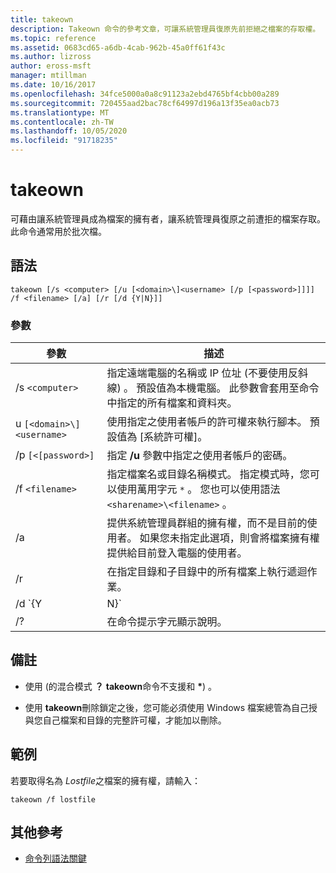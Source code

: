 ```yaml
---
title: takeown
description: Takeown 命令的參考文章，可讓系統管理員復原先前拒絕之檔案的存取權。
ms.topic: reference
ms.assetid: 0683cd65-a6db-4cab-962b-45a0ff61f43c
ms.author: lizross
author: eross-msft
manager: mtillman
ms.date: 10/16/2017
ms.openlocfilehash: 34fce5000a0a8c91123a2ebd4765bf4cbb00a289
ms.sourcegitcommit: 720455aad2bac78cf64997d196a13f35ea0acb73
ms.translationtype: MT
ms.contentlocale: zh-TW
ms.lasthandoff: 10/05/2020
ms.locfileid: "91718235"
---
```

# <a name="takeown"></a>takeown

可藉由讓系統管理員成為檔案的擁有者，讓系統管理員復原之前遭拒的檔案存取。 此命令通常用於批次檔。

## <a name="syntax"></a>語法

```
takeown [/s <computer> [/u [<domain>\]<username> [/p [<password>]]]] /f <filename> [/a] [/r [/d {Y|N}]]
```

### <a name="parameters"></a>參數

| 參數 | 描述 |
|--|--|
| /s `<computer>` | 指定遠端電腦的名稱或 IP 位址 (不要使用反斜線) 。 預設值為本機電腦。 此參數會套用至命令中指定的所有檔案和資料夾。 |
| u `[<domain>\]<username>` | 使用指定之使用者帳戶的許可權來執行腳本。 預設值為 [系統許可權]。 |
| /p `[<[password>]` | 指定 **/u** 參數中指定之使用者帳戶的密碼。 |
| /f `<filename>` | 指定檔案名或目錄名稱模式。 指定模式時，您可以使用萬用字元 `*` 。 您也可以使用語法 `<sharename>\<filename>` 。 |
| /a | 提供系統管理員群組的擁有權，而不是目前的使用者。 如果您未指定此選項，則會將檔案擁有權提供給目前登入電腦的使用者。 |
| /r | 在指定目錄和子目錄中的所有檔案上執行遞迴作業。 |
| /d `{Y | N}` | 抑制當目前的使用者沒有指定目錄的 [ **列出資料夾** ] 許可權，而改為使用指定的預設值時，所顯示的確認提示。 適用于 **/d** 選項的有效值為：<ul><li>**Y** -取得目錄的擁有權。</li><li>**N** -略過目錄。<p>**注意**<br>您必須搭配使用此選項與 **/r** 選項。</li></ul> |
| /? | 在命令提示字元顯示說明。 |

## <a name="remarks"></a>備註

- 使用 (的混合模式 **？** **takeown**命令不支援和 **&#42;**) 。

- 使用 **takeown**刪除鎖定之後，您可能必須使用 Windows 檔案總管為自己授與您自己檔案和目錄的完整許可權，才能加以刪除。

## <a name="examples"></a>範例

若要取得名為 *Lostfile*之檔案的擁有權，請輸入：

```
takeown /f lostfile
```

## <a name="additional-references"></a>其他參考

- [命令列語法關鍵](command-line-syntax-key.md)
